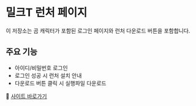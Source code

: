# 밀크T 런처 페이지

이 저장소는 곰 캐릭터가 포함된 로그인 페이지와 런처 다운로드 버튼을 포함합니다.

## 주요 기능
- 아이디/비밀번호 로그인
- 로그인 성공 시 런처 설치 안내
- 다운로드 버튼 클릭 시 실행파일 다운로드

🚀 [사이트 바로가기](https://사용자명.github.io/저장소명/)
